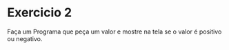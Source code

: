 # Exercicio 2
Faça um Programa que peça um valor e mostre na tela se o valor é positivo ou negativo.